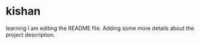 # kishan
learning
I am editing the README file. Adding some more details about the project description.
